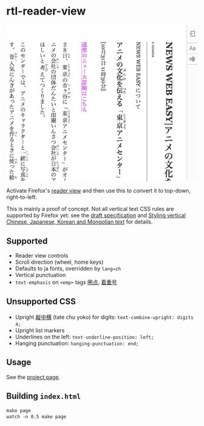 # rtl-reader-view

![Screenshot](screenshot.png)

Activate Firefox's [reader view](https://support.mozilla.org/en-US/kb/firefox-reader-view-clutter-free-web-pages) and then use this to convert it to top-down, right-to-left.

This is mainly a proof of concept. Not all vertical text CSS rules are supported by Firefox yet: see the [draft specification](https://drafts.csswg.org/css-writing-modes-4/#text-combine-upright) and [Styling vertical Chinese, Japanese, Korean and Mongolian text](https://www.w3.org/International/articles/vertical-text/) for details.

## Supported

* Reader view controls
* Scroll direction (wheel, home keys)
* Defaults to ja fonts, overridden by `lang=zh`
* Vertical punctuation
* `text-emphasis` on `<emp>` tags [圏点](https://ja.wikipedia.org/wiki/%E5%9C%8F%E7%82%B9), [着重号](https://zh.wikipedia.org/wiki/%E7%9D%80%E9%87%8D%E5%8F%B7)

## Unsupported CSS

* Upright [縦中横](https://ja.wikipedia.org/wiki/%E7%B8%A6%E4%B8%AD%E6%A8%AA) (tate chu yoko) for digits: `text-combine-upright: digits 4;`
* Upright list markers
* Underlines on the left: `text-underline-position: left;`
* Hanging punctuation: `hanging-punctuation: end;`

## Usage

See the [project page](https://gyng.github.io/rtl-reader-view).

## Building `index.html`

    make page
    watch -n 0.5 make page
